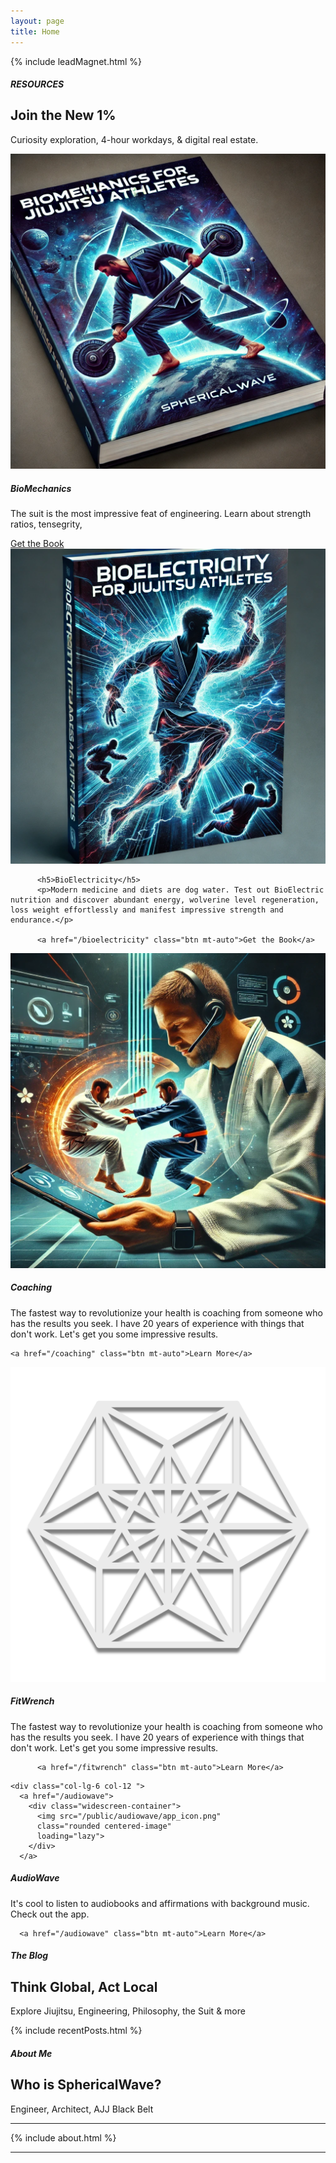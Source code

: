 ```yaml
---
layout: page
title: Home
---
```


{% include leadMagnet.html %}

<!-- offers -->
<div class="row">

  <div class="col-12 text-center my-4">
    <h5>RESOURCES</h5>
    <h2>Join the New 1%</h2>
    <p>Curiosity exploration, 4-hour workdays, & digital real estate.</p>
  </div>

</div>


<div class="row g-3 mb-3">
  <div class="col-lg-6 col-12">
      <a href="/biomechanics">
      <div class="widescreen-container">
      <!-- <div class="p-3"> -->
          <img src="public/bioMechanicsBook1.webp" alt="" 
          class="rounded centered-image"
          loading="lazy">
      </div>
      <!-- </div> -->
      </a>
  </div>

  <div class="col-lg-6 col-12 d-flex flex-column">
    <h5>BioMechanics</h5>
    <p>The suit is the most impressive feat of engineering. Learn about strength ratios, tensegrity, </p>
    <a href="/biomechanics" class="btn mt-auto">Get the Book</a>
  </div>


  <div class="col-lg-6 col-12">
      <a href="/bioelectricity">
        <div class="widescreen-container">
          <img src="public/bioElectricityBook1.webp"
          class="rounded centered-image"
          loading="lazy">
        </div>
      </a>
  </div>

  <div class="col-lg-6 col-12 d-flex flex-column">
    <!-- <h3>BioMechanical Invincibility</h3>
    <p>The suit is the most impressive feat of engineering. Learn about strength ratios, tensegrity, </p>
    <a href="/biomechanics" class="">Get the Book</a> -->

          <h5>BioElectricity</h5>
          <p>Modern medicine and diets are dog water. Test out BioElectric nutrition and discover abundant energy, wolverine level regeneration, loss weight effortlessly and manifest impressive strength and endurance.</p>

          <a href="/bioelectricity" class="btn mt-auto">Get the Book</a>

  </div>

  <div class="col-lg-6 col-12">
      <a href="/coaching">
        <div class="widescreen-container">
          <img src="public/coaching.webp"
          class="rounded centered-image"
          loading="lazy">
        </div>
      </a>
  </div>

  <div class="col-lg-6 col-12 d-flex flex-column">
    <h5>Coaching</h5>
    <p>The fastest way to revolutionize your health is coaching from someone who has the results you seek. 
    I have 20 years of experience with things that don't work. 
    Let's get you some impressive results.</p>

    <a href="/coaching" class="btn mt-auto">Learn More</a>

  </div>


  <div class="col-lg-6 col-12">
      <a href="/fitwrench">
        <div class="widescreen-container">
          <img src="/public/fitwrench/Cuboctahedron_1080.png"
          class="rounded centered-image"
          loading="lazy">
        </div>
      </a>
  </div>

  <div class="col-lg-6 col-12 d-flex flex-column">
          <h5>FitWrench</h5>
          <p>The fastest way to revolutionize your health is coaching from someone who has the results you seek. 
          I have 20 years of experience with things that don't work. 
          Let's get you some impressive results.</p>

          <a href="/fitwrench" class="btn mt-auto">Learn More</a>
  </div>

    <div class="col-lg-6 col-12 ">
      <a href="/audiowave">
        <div class="widescreen-container">
          <img src="/public/audiowave/app_icon.png"
          class="rounded centered-image"
          loading="lazy">
        </div>
      </a>
  </div>

  <div class="col-lg-6 col-12 d-flex flex-column">
      <h5>AudioWave</h5>
      <p>It's cool to listen to audiobooks and affirmations with background music. Check out the app.</p>

      <a href="/audiowave" class="btn mt-auto">Learn More</a>
  </div>


  <div class="col-12 text-center mt-4">
    <h5>The Blog</h5>
    <h2>Think Global, Act Local</h2>
    <p>Explore Jiujitsu, Engineering, Philosophy, the Suit & more</p>
  </div>

</div>

{% include recentPosts.html %}

  <div class="col-12 text-center my-4">
    <h5>About Me</h5>
    <h2>Who is SphericalWave?</h2>
    <p>Engineer, Architect, AJJ Black Belt</p>
  </div>

<hr class="blue1 mb-3 mt-1">

{% include about.html %}

<hr class="blue1">